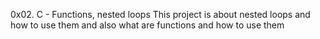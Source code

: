 0x02. C - Functions, nested loops
This project is about  nested loops and how to use them and also what are functions and how to use them
